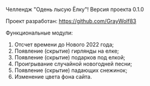 Челлендж "Одень лысую Ёлку"!
Версия проекта 0.1.0

Проект разработан: https://github.com/GrayWolf83

Функциональные модули:

1. Отсчет времени до Нового 2022 года;
2. Появление (скрытие) гирлянды на елке;
3. Появление (скрытие) подарков под елкой;
4. Проигрывание случайной новогодней песни;
5. Появление (скрытие) падающих снежинок;
6. Изменение цвета фона сайта.
